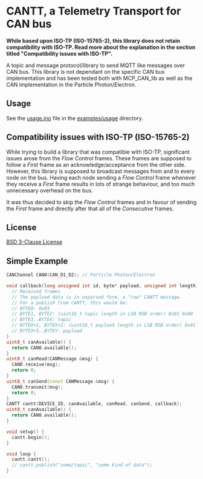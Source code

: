 # CANTT, a Telemetry Transport for CAN bus

**While based upon ISO-TP (ISO-15765-2), this library does not retain
compatibility with ISO-TP. Read more about the explanation in the section
titled "Compatibility issues with ISO-TP".**

A topic and message protocol/library to send MQTT like messages over CAN bus.
This library is not dependant on the specific CAN bus implementation and has
been tested both with MCP_CAN_lib as well as the CAN implementation in the 
Particle Photon/Electron.

## Usage

See the [usage.ino](examples/usage/usage.ino) file in the
[examples/usage](examples/usage) directory.


## Compatibility issues with ISO-TP (ISO-15765-2)

While trying to build a library that was compatible with ISO-TP, significant 
issues arose from the *Flow Control* frames. These frames are supposed to 
follow a *First* frame as an acknowledge/acceptance from the other side. 
However, this library is supposed to broadcast messages from and to every 
node on the bus. Having each node sending a *Flow Control* frame whenever 
they receive a *First* frame results in lots of strange behaviour, and too 
much unnecessary overhead on the bus.

It was thus decided to skip the *Flow Control* frames and in favour of 
sending the *First* frame and directly after that all of the *Consecutive*
frames.

## License

[BSD 3-Clause License](LICENSE)

## Simple Example

```cpp
CANChannel CAN0(CAN_D1_D2); // Particle Photon/Electron

void callback(long unsigned int id, byte* payload, unsigned int length) {
  // Received frames
  // The payload data is in unparsed form, a "raw" CANTT message.
  // For a publish from CANTT, this would be:
  // BYTE0: 0x03
  // BYTE1, BYTE2: (uint16_t topic length in LSB MSB order) 0x01 0x00 
  // BYTE3..BYTEX: topic
  // BYTEX+1, BYTEX+2: (uint16_t payload length in LSB MSB order) 0x01 0x00 
  // BYTEX+3..BYTEY: payload
}
uint8_t canAvailable() {
  return CAN0.available();
}
uint8_t canRead(CANMessage &msg) {
  CAN0.receive(msg);
  return 0;
}
uint8_t canSend(const CANMessage &msg) {
  CAN0.transmit(msg);
  return 0;
}
CANTT cantt(DEVICE_ID, canAvailable, canRead, canSend, callback);
uint8_t canAvailable() {
  return CAN0.available();
}

void setup() {
  cantt.begin();
}

void loop {
  cantt.cantt();
  // cantt.publish("some/topic", "some kind of data");
}
```

